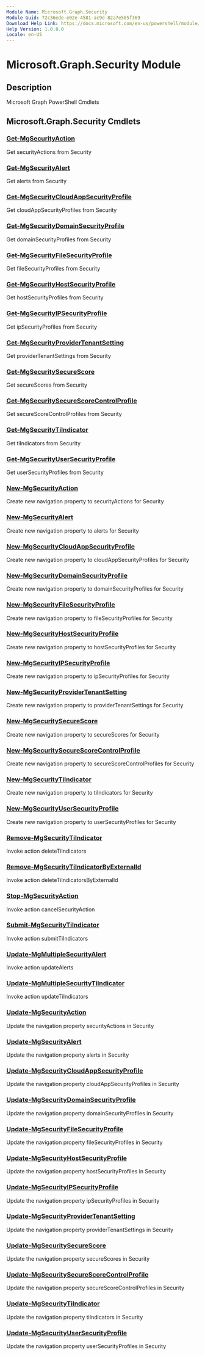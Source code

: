```yaml
---
Module Name: Microsoft.Graph.Security
Module Guid: 72c36ede-e02e-4581-ac9d-82a7e505f369
Download Help Link: https://docs.microsoft.com/en-us/powershell/module/microsoft.graph.security
Help Version: 1.0.0.0
Locale: en-US
---
```


# Microsoft.Graph.Security Module
## Description
Microsoft Graph PowerShell Cmdlets

## Microsoft.Graph.Security Cmdlets
### [Get-MgSecurityAction](Get-MgSecurityAction.md)
Get securityActions from Security

### [Get-MgSecurityAlert](Get-MgSecurityAlert.md)
Get alerts from Security

### [Get-MgSecurityCloudAppSecurityProfile](Get-MgSecurityCloudAppSecurityProfile.md)
Get cloudAppSecurityProfiles from Security

### [Get-MgSecurityDomainSecurityProfile](Get-MgSecurityDomainSecurityProfile.md)
Get domainSecurityProfiles from Security

### [Get-MgSecurityFileSecurityProfile](Get-MgSecurityFileSecurityProfile.md)
Get fileSecurityProfiles from Security

### [Get-MgSecurityHostSecurityProfile](Get-MgSecurityHostSecurityProfile.md)
Get hostSecurityProfiles from Security

### [Get-MgSecurityIPSecurityProfile](Get-MgSecurityIPSecurityProfile.md)
Get ipSecurityProfiles from Security

### [Get-MgSecurityProviderTenantSetting](Get-MgSecurityProviderTenantSetting.md)
Get providerTenantSettings from Security

### [Get-MgSecuritySecureScore](Get-MgSecuritySecureScore.md)
Get secureScores from Security

### [Get-MgSecuritySecureScoreControlProfile](Get-MgSecuritySecureScoreControlProfile.md)
Get secureScoreControlProfiles from Security

### [Get-MgSecurityTiIndicator](Get-MgSecurityTiIndicator.md)
Get tiIndicators from Security

### [Get-MgSecurityUserSecurityProfile](Get-MgSecurityUserSecurityProfile.md)
Get userSecurityProfiles from Security

### [New-MgSecurityAction](New-MgSecurityAction.md)
Create new navigation property to securityActions for Security

### [New-MgSecurityAlert](New-MgSecurityAlert.md)
Create new navigation property to alerts for Security

### [New-MgSecurityCloudAppSecurityProfile](New-MgSecurityCloudAppSecurityProfile.md)
Create new navigation property to cloudAppSecurityProfiles for Security

### [New-MgSecurityDomainSecurityProfile](New-MgSecurityDomainSecurityProfile.md)
Create new navigation property to domainSecurityProfiles for Security

### [New-MgSecurityFileSecurityProfile](New-MgSecurityFileSecurityProfile.md)
Create new navigation property to fileSecurityProfiles for Security

### [New-MgSecurityHostSecurityProfile](New-MgSecurityHostSecurityProfile.md)
Create new navigation property to hostSecurityProfiles for Security

### [New-MgSecurityIPSecurityProfile](New-MgSecurityIPSecurityProfile.md)
Create new navigation property to ipSecurityProfiles for Security

### [New-MgSecurityProviderTenantSetting](New-MgSecurityProviderTenantSetting.md)
Create new navigation property to providerTenantSettings for Security

### [New-MgSecuritySecureScore](New-MgSecuritySecureScore.md)
Create new navigation property to secureScores for Security

### [New-MgSecuritySecureScoreControlProfile](New-MgSecuritySecureScoreControlProfile.md)
Create new navigation property to secureScoreControlProfiles for Security

### [New-MgSecurityTiIndicator](New-MgSecurityTiIndicator.md)
Create new navigation property to tiIndicators for Security

### [New-MgSecurityUserSecurityProfile](New-MgSecurityUserSecurityProfile.md)
Create new navigation property to userSecurityProfiles for Security

### [Remove-MgSecurityTiIndicator](Remove-MgSecurityTiIndicator.md)
Invoke action deleteTiIndicators

### [Remove-MgSecurityTiIndicatorByExternalId](Remove-MgSecurityTiIndicatorByExternalId.md)
Invoke action deleteTiIndicatorsByExternalId

### [Stop-MgSecurityAction](Stop-MgSecurityAction.md)
Invoke action cancelSecurityAction

### [Submit-MgSecurityTiIndicator](Submit-MgSecurityTiIndicator.md)
Invoke action submitTiIndicators

### [Update-MgMultipleSecurityAlert](Update-MgMultipleSecurityAlert.md)
Invoke action updateAlerts

### [Update-MgMultipleSecurityTiIndicator](Update-MgMultipleSecurityTiIndicator.md)
Invoke action updateTiIndicators

### [Update-MgSecurityAction](Update-MgSecurityAction.md)
Update the navigation property securityActions in Security

### [Update-MgSecurityAlert](Update-MgSecurityAlert.md)
Update the navigation property alerts in Security

### [Update-MgSecurityCloudAppSecurityProfile](Update-MgSecurityCloudAppSecurityProfile.md)
Update the navigation property cloudAppSecurityProfiles in Security

### [Update-MgSecurityDomainSecurityProfile](Update-MgSecurityDomainSecurityProfile.md)
Update the navigation property domainSecurityProfiles in Security

### [Update-MgSecurityFileSecurityProfile](Update-MgSecurityFileSecurityProfile.md)
Update the navigation property fileSecurityProfiles in Security

### [Update-MgSecurityHostSecurityProfile](Update-MgSecurityHostSecurityProfile.md)
Update the navigation property hostSecurityProfiles in Security

### [Update-MgSecurityIPSecurityProfile](Update-MgSecurityIPSecurityProfile.md)
Update the navigation property ipSecurityProfiles in Security

### [Update-MgSecurityProviderTenantSetting](Update-MgSecurityProviderTenantSetting.md)
Update the navigation property providerTenantSettings in Security

### [Update-MgSecuritySecureScore](Update-MgSecuritySecureScore.md)
Update the navigation property secureScores in Security

### [Update-MgSecuritySecureScoreControlProfile](Update-MgSecuritySecureScoreControlProfile.md)
Update the navigation property secureScoreControlProfiles in Security

### [Update-MgSecurityTiIndicator](Update-MgSecurityTiIndicator.md)
Update the navigation property tiIndicators in Security

### [Update-MgSecurityUserSecurityProfile](Update-MgSecurityUserSecurityProfile.md)
Update the navigation property userSecurityProfiles in Security


